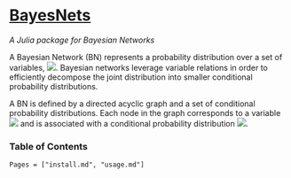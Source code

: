 # [BayesNets](https://github.com/sisl/BayesNets.jl)

*A Julia package for Bayesian Networks*

A Bayesian Network (BN) represents a probability distribution over a set of variables, ![](https://latex.codecogs.com/gif.download?P%28x_1%2C%20x_2%2C%20%5Cldots%2C%20x_n%29). Bayesian networks leverage variable relations in order to efficiently decompose the joint distribution into smaller conditional probability distributions.

A BN is defined by a directed acyclic graph and a set of conditional probability distributions. Each node in the graph corresponds to a variable ![](https://latex.codecogs.com/gif.download?x_i) and is associated with a conditional probability distribution ![](https://latex.codecogs.com/gif.download?P%28x_i%20%5Cmid%20%5Ctext%7Bparents%7D%28x_i%29%29).

### Table of Contents

```@contents
Pages = ["install.md", "usage.md"]
```